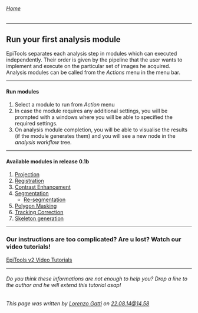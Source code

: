 ###### [Home](Home)
---------------------------------------
## Run your first analysis module

EpiTools separates each analysis step in modules which can executed independently. Their order is given by the pipeline that the user wants to implement and execute on the particular set of images he acquired. Analysis modules can be called from the *Actions* menu in the menu bar. 


---------------------------------------
#### Run modules

1. Select a module to run from *Action* menu
2. In case the module requires any additional settings, you will be prompted with a windows where you will be able to specified the required settings. 
3. On analysis module completion, you will be able to visualise the results (if the module generates them) and you will see a new node in the *analysis workflow* tree.


---------------------------------------
#### Available modules in release 0.1b

1. [Projection](../Analysis_Modules/00_projection) 
2. [Registration](../Analysis_Modules/01_registration)
3. [Contrast Enhancement](../Analysis_Modules/02_clahe)
4. [Segmentation](../Analysis_Modules/03_segmentation) 
	* [Re-segmentation](../Analysis_Modules/03_segmentation)
5. [Polygon Masking](../Analysis_Modules/04_polygonMask)
6. [Tracking Correction](../Analysis_Modules/05_tracking)
7. [Skeleton generation](../Analysis_Modules/06_skeleton)

---------------------------------------
### Our instructions are too complicated? Are u lost? Watch our video tutorials!


<a href="https://epitools-eu-central-1-088391093549-movies.s3-eu-west-1.amazonaws.com/index.html" target="_blank">EpiTools v2 Video Tutorials</a> 


---------------------------------------

######  Do you think these informations are not enough to help you? Drop a line to the author and he will extend this tutorial asap!

###### This page was written by [Lorenzo Gatti](mailto:lorenzo.gatti.89@gmail.com) on 22.08.14@14.58



<script>
  (function(i,s,o,g,r,a,m){i['GoogleAnalyticsObject']=r;i[r]=i[r]||function(){
  (i[r].q=i[r].q||[]).push(arguments)},i[r].l=1*new Date();a=s.createElement(o),
  m=s.getElementsByTagName(o)[0];a.async=1;a.src=g;m.parentNode.insertBefore(a,m)
  })(window,document,'script','//www.google-analytics.com/analytics.js','ga');

  ga('create', 'UA-55332946-1', 'auto');
  ga('send', 'pageview');

</script>
